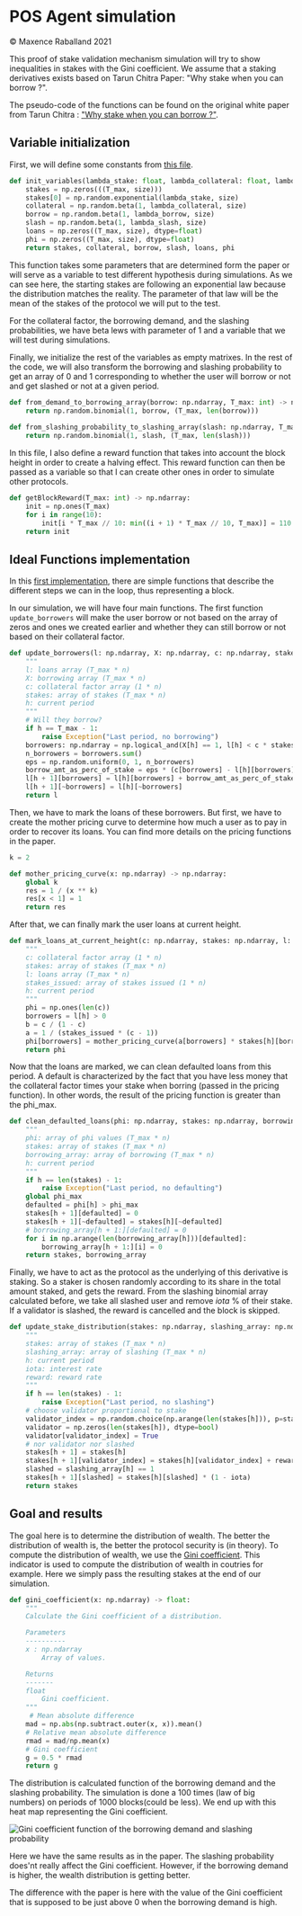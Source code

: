 # POS Agent simulation

&copy; Maxence Raballand 2021

This proof of stake validation mechanism simulation will try to show inequalities in stakes with the Gini coefficient. We assume that a staking derivatives exists based on Tarun Chitra Paper: "Why stake when you can borrow ?".

The pseudo-code of the functions can be found on the original white paper from Tarun Chitra : ["Why stake when you can borrow ?"](https://arxiv.org/abs/2006.11156).

## Variable initialization

First, we will define some constants from [this file](variables.py).

```py
def init_variables(lambda_stake: float, lambda_collateral: float, lambda_borrow: float, lambda_slash: float, size: int, T_max: int):
    stakes = np.zeros(((T_max, size)))
    stakes[0] = np.random.exponential(lambda_stake, size)
    collateral = np.random.beta(1, lambda_collateral, size)
    borrow = np.random.beta(1, lambda_borrow, size)
    slash = np.random.beta(1, lambda_slash, size)
    loans = np.zeros((T_max, size), dtype=float)
    phi = np.zeros((T_max, size), dtype=float)
    return stakes, collateral, borrow, slash, loans, phi
```

This function takes some parameters that are determined form the paper or will serve as a variable to test different hypothesis during simulations. As we can see here, the starting stakes are following an exponential law because the distribution matches the reality. The parameter of that law will be the mean of the stakes of the protocol we will put to the test.

For the collateral factor, the borrowing demand, and the slashing probabilities, we have beta lews with parameter of 1 and a variable that we will test during simulations.

Finally, we initialize the rest of the variables as empty matrixes. In the rest of the code, we will also transform the borrowing and slashing probability to get an array of 0 and 1 corresponding to whether the user will borrow or not and get slashed or not at a given period.

```py
def from_demand_to_borrowing_array(borrow: np.ndarray, T_max: int) -> np.ndarray:
    return np.random.binomial(1, borrow, (T_max, len(borrow)))
    
def from_slashing_probability_to_slashing_array(slash: np.ndarray, T_max: int) -> np.ndarray:
    return np.random.binomial(1, slash, (T_max, len(slash)))
```

In this file, I also define a reward function that takes into account the block height in order to create a halving effect. This reward function can then be passed as a variable so that I can create other ones in order to simulate other protocols.

```py
def getBlockReward(T_max: int) -> np.ndarray:
    init = np.ones(T_max)
    for i in range(10):
        init[i * T_max // 10: min((i + 1) * T_max // 10, T_max)] = 110 - i * 10
    return init
```

## Ideal Functions implementation

In this [first implementation](ideal_functions.py), there are simple functions that describe the different steps we can in the loop, thus representing a block.

In our simulation, we will have four main functions. The first function `update_borrowers` will make the user borrow or not based on the array of zeros and ones we created earlier and whether they can still borrow or not based on their collateral factor.

```py
def update_borrowers(l: np.ndarray, X: np.ndarray, c: np.ndarray, stakes: np.ndarray, h: int, T_max: int) -> np.ndarray:
    """
    l: loans array (T_max * n)
    X: borrowing array (T_max * n)
    c: collateral factor array (1 * n)
    stakes: array of stakes (T_max * n)
    h: current period
    """
    # Will they borrow?
    if h == T_max - 1:
        raise Exception("Last period, no borrowing")
    borrowers: np.ndarray = np.logical_and(X[h] == 1, l[h] < c * stakes[h])
    n_borrowers = borrowers.sum()
    eps = np.random.uniform(0, 1, n_borrowers)
    borrow_amt_as_perc_of_stake = eps * (c[borrowers] - l[h][borrowers] / stakes[h][borrowers])
    l[h + 1][borrowers] = l[h][borrowers] + borrow_amt_as_perc_of_stake * stakes[h][borrowers]
    l[h + 1][~borrowers] = l[h][~borrowers]
    return l
```

Then, we have to mark the loans of these borrowers. But first, we have to create the mother pricing curve to determine how much a user as to pay in order to recover its loans. You can find more details on the pricing functions in the paper.

```py
k = 2

def mother_pricing_curve(x: np.ndarray) -> np.ndarray:
    global k
    res = 1 / (x ** k)
    res[x < 1] = 1
    return res
```

After that, we can finally mark the user loans at current height.

```py
def mark_loans_at_current_height(c: np.ndarray, stakes: np.ndarray, l: np.ndarray, stakes_issued: np.ndarray, h: int) -> np.ndarray:
    """
    c: collateral factor array (1 * n)
    stakes: array of stakes (T_max * n)
    l: loans array (T_max * n)
    stakes_issued: array of stakes issued (1 * n)
    h: current period
    """
    phi = np.ones(len(c))
    borrowers = l[h] > 0
    b = c / (1 - c)
    a = 1 / (stakes_issued * (c - 1))
    phi[borrowers] = mother_pricing_curve(a[borrowers] * stakes[h][borrowers] + b[borrowers])
    return phi
```

Now that the loans are marked, we can clean defaulted loans from this period. A default is characterized by the fact that you have less money that the collateral factor times your stake when borring (passed in the pricing function). In other words, the result of the pricing function is greater than the phi_max.

```py
def clean_defaulted_loans(phi: np.ndarray, stakes: np.ndarray, borrowing_array: np.ndarray, h: int):
    """
    phi: array of phi values (T_max * n)
    stakes: array of stakes (T_max * n)
    borrowing_array: array of borrowing (T_max * n)
    h: current period
    """
    if h == len(stakes) - 1:
        raise Exception("Last period, no defaulting")
    global phi_max
    defaulted = phi[h] > phi_max
    stakes[h + 1][defaulted] = 0
    stakes[h + 1][~defaulted] = stakes[h][~defaulted]
    # borrowing_array[h + 1:][defaulted] = 0
    for i in np.arange(len(borrowing_array[h]))[defaulted]:
        borrowing_array[h + 1:][i] = 0
    return stakes, borrowing_array
```

Finally, we have to act as the protocol as the underlying of this derivative is staking. So a staker is chosen randomly according to its share in the total amount staked, and gets the reward. From the slashing binomial array calculated before, we take all slashed user and remove *iota* % of their stake. If a validator is slashed, the reward is cancelled and the block is skipped.

```py
def update_stake_distribution(stakes: np.ndarray, slashing_array: np.ndarray, h: int, iota: float, reward: float) -> np.ndarray:
    """
    stakes: array of stakes (T_max * n)
    slashing_array: array of slashing (T_max * n)
    h: current period
    iota: interest rate
    reward: reward rate
    """
    if h == len(stakes) - 1:
        raise Exception("Last period, no slashing")
    # choose validator proportional to stake
    validator_index = np.random.choice(np.arange(len(stakes[h])), p=stakes[h] / np.sum(stakes[h]))
    validator = np.zeros(len(stakes[h]), dtype=bool)
    validator[validator_index] = True
    # nor validator nor slashed
    stakes[h + 1] = stakes[h]
    stakes[h + 1][validator_index] = stakes[h][validator_index] + reward[h]
    slashed = slashing_array[h] == 1
    stakes[h + 1][slashed] = stakes[h][slashed] * (1 - iota)
    return stakes
```

## Goal and results

The goal here is to determine the distribution of wealth. The better the distribution of wealth is, the better the protocol security is (in theory). To compute the distribution of wealth, we use the [Gini coefficient](https://en.wikipedia.org/wiki/Gini_coefficient). This indicator is used to compute the distribution of wealth in coutries for example. Here we simply pass the resulting stakes at the end of our simulation.

```py
def gini_coefficient(x: np.ndarray) -> float:
    """
    Calculate the Gini coefficient of a distribution.

    Parameters
    ----------
    x : np.ndarray
        Array of values.

    Returns
    -------
    float
        Gini coefficient.
    """
     # Mean absolute difference
    mad = np.abs(np.subtract.outer(x, x)).mean()
    # Relative mean absolute difference
    rmad = mad/np.mean(x)
    # Gini coefficient
    g = 0.5 * rmad
    return g
```

The distribution is calculated function of the borrowing demand and the slashing probability. The simulation is done a 100 times (law of big numbers) on periods of 1000 blocks(could be less). We end up with this heat map representing the Gini coefficient.

![Gini coefficient function of the borrowing demand and slashing probability](results/ideal_function_gini_heatmap.svg)

Here we have the same results as in the paper. The slashing probability does'nt really affect the Gini coefficient. However, if the borrowing demand is higher, the wealth distribution is getting better.

The difference with the paper is here with the value of the Gini coefficient that is supposed to be just above 0 when the borrowing demand is high.